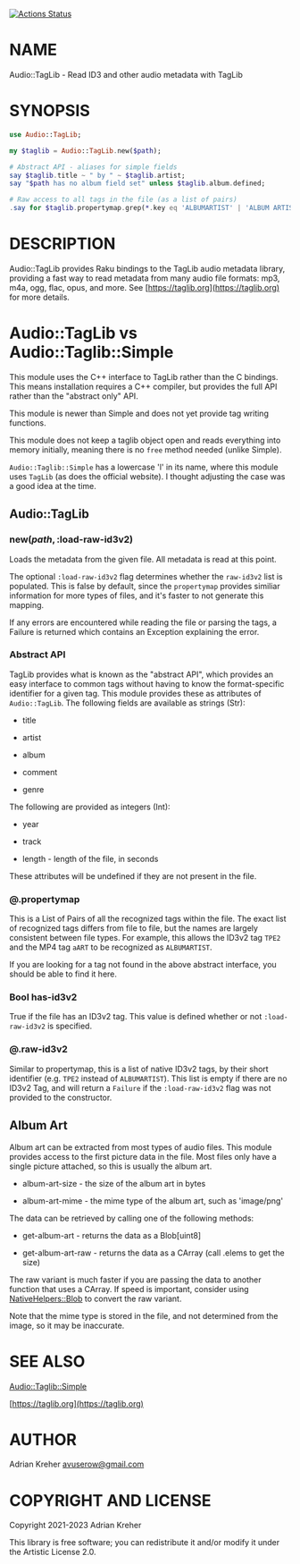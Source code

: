 [![Actions Status](https://github.com/avuserow/raku-audio-taglib/workflows/test/badge.svg)](https://github.com/avuserow/raku-audio-taglib/actions)

NAME
====

Audio::TagLib - Read ID3 and other audio metadata with TagLib

SYNOPSIS
========

```raku
use Audio::TagLib;

my $taglib = Audio::TagLib.new($path);

# Abstract API - aliases for simple fields
say $taglib.title ~ " by " ~ $taglib.artist;
say "$path has no album field set" unless $taglib.album.defined;

# Raw access to all tags in the file (as a list of pairs)
.say for $taglib.propertymap.grep(*.key eq 'ALBUMARTIST' | 'ALBUM ARTIST');
```

DESCRIPTION
===========

Audio::TagLib provides Raku bindings to the TagLib audio metadata library, providing a fast way to read metadata from many audio file formats: mp3, m4a, ogg, flac, opus, and more. See [https://taglib.org](https://taglib.org) for more details.

Audio::TagLib vs Audio::Taglib::Simple
======================================

This module uses the C++ interface to TagLib rather than the C bindings. This means installation requires a C++ compiler, but provides the full API rather than the "abstract only" API.

This module is newer than Simple and does not yet provide tag writing functions.

This module does not keep a taglib object open and reads everything into memory initially, meaning there is no `free` method needed (unlike Simple).

`Audio::Taglib::Simple` has a lowercase 'l' in its name, where this module uses `TagLib` (as does the official website). I thought adjusting the case was a good idea at the time.

Audio::TagLib
-------------

### new($path, :$load-raw-id3v2)

Loads the metadata from the given file. All metadata is read at this point.

The optional `:load-raw-id3v2` flag determines whether the `raw-id3v2` list is populated. This is false by default, since the `propertymap` provides similiar information for more types of files, and it's faster to not generate this mapping.

If any errors are encountered while reading the file or parsing the tags, a Failure is returned which contains an Exception explaining the error.

### Abstract API

TagLib provides what is known as the "abstract API", which provides an easy interface to common tags without having to know the format-specific identifier for a given tag. This module provides these as attributes of `Audio::TagLib`. The following fields are available as strings (Str):

  * title

  * artist

  * album

  * comment

  * genre

The following are provided as integers (Int):

  * year

  * track

  * length - length of the file, in seconds

These attributes will be undefined if they are not present in the file.

### @.propertymap

This is a List of Pairs of all the recognized tags within the file. The exact list of recognized tags differs from file to file, but the names are largely consistent between file types. For example, this allows the ID3v2 tag `TPE2` and the MP4 tag `aART` to be recognized as `ALBUMARTIST`.

If you are looking for a tag not found in the above abstract interface, you should be able to find it here.

### Bool has-id3v2

True if the file has an ID3v2 tag. This value is defined whether or not `:load-raw-id3v2` is specified.

### @.raw-id3v2

Similar to propertymap, this is a list of native ID3v2 tags, by their short identifier (e.g. `TPE2` instead of `ALBUMARTIST`). This list is empty if there are no ID3v2 Tag, and will return a `Failure` if the `:load-raw-id3v2` flag was not provided to the constructor.

Album Art
---------

Album art can be extracted from most types of audio files. This module provides access to the first picture data in the file. Most files only have a single picture attached, so this is usually the album art.

  * album-art-size - the size of the album art in bytes

  * album-art-mime - the mime type of the album art, such as 'image/png'

The data can be retrieved by calling one of the following methods:

  * get-album-art - returns the data as a Blob[uint8]

  * get-album-art-raw - returns the data as a CArray (call .elems to get the size)

The raw variant is much faster if you are passing the data to another function that uses a CArray. If speed is important, consider using [NativeHelpers::Blob](NativeHelpers::Blob) to convert the raw variant.

Note that the mime type is stored in the file, and not determined from the image, so it may be inaccurate.

SEE ALSO
========

[Audio::Taglib::Simple](Audio::Taglib::Simple)

[https://taglib.org](https://taglib.org)

AUTHOR
======

Adrian Kreher <avuserow@gmail.com>

COPYRIGHT AND LICENSE
=====================

Copyright 2021-2023 Adrian Kreher

This library is free software; you can redistribute it and/or modify it under the Artistic License 2.0.

